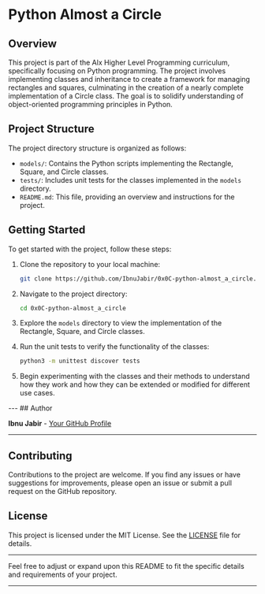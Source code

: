 # Python Almost a Circle

## Overview

This project is part of the Alx Higher Level Programming curriculum, specifically focusing on Python programming. The project involves implementing classes and inheritance to create a framework for managing rectangles and squares, culminating in the creation of a nearly complete implementation of a Circle class. The goal is to solidify understanding of object-oriented programming principles in Python.

## Project Structure

The project directory structure is organized as follows:

- `models/`: Contains the Python scripts implementing the Rectangle, Square, and Circle classes.
- `tests/`: Includes unit tests for the classes implemented in the `models` directory.
- `README.md`: This file, providing an overview and instructions for the project.

## Getting Started

To get started with the project, follow these steps:

1. Clone the repository to your local machine:

    ```bash
    git clone https://github.com/IbnuJabir/0x0C-python-almost_a_circle.git
    ```

2. Navigate to the project directory:

    ```bash
    cd 0x0C-python-almost_a_circle
    ```

3. Explore the `models` directory to view the implementation of the Rectangle, Square, and Circle classes.

4. Run the unit tests to verify the functionality of the classes:

    ```bash
    python3 -m unittest discover tests
    ```

5. Begin experimenting with the classes and their methods to understand how they work and how they can be extended or modified for different use cases.

---                                                                                                         ## Author

**Ibnu Jabir** - [Your GitHub Profile](https://github.com/IbnuJabir)

---

## Contributing

Contributions to the project are welcome. If you find any issues or have suggestions for improvements, please open an issue or submit a pull request on the GitHub repository.

## License

This project is licensed under the MIT License. See the [LICENSE](LICENSE) file for details.

---

Feel free to adjust or expand upon this README to fit the specific details and requirements of your project.

---
